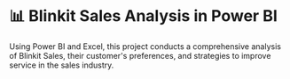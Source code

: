 # 📊 Blinkit Sales Analysis in Power BI
 Using Power BI and Excel, this project conducts a comprehensive analysis of Blinkit Sales, their customer's preferences, and strategies to improve service in the sales industry.
